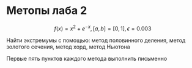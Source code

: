 # Метопы лаба 2

$$
f(x) = x^2 + e^{-x}, [a, b] = [0, 1], \epsilon = 0.003
$$

Найти экстремумы с помощью: метод половинного деления, метод золотого сечения, метод хорд, метод Ньютона

Первые пять пунктов каждого метода выполнить письменно
